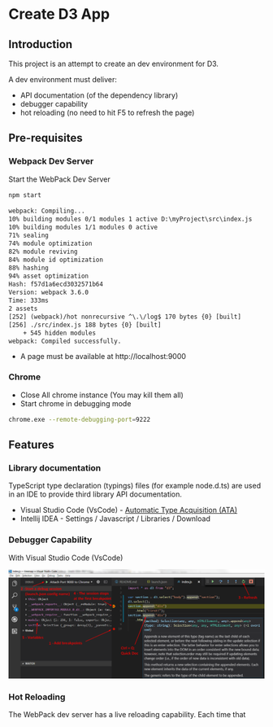 # Create D3 App

## Introduction
This project is an attempt to create an dev environment for D3.

A dev environment must deliver:
  * API documentation (of the dependency library)
  * debugger capability
  * hot reloading (no need to hit F5 to refresh the page)


## Pre-requisites

### Webpack Dev Server

Start the WebPack Dev Server

```bash
npm start
```
```
webpack: Compiling...
10% building modules 0/1 modules 1 active D:\myProject\src\index.js
10% building modules 1/1 modules 0 active
71% sealing
74% module optimization
82% module reviving
84% module id optimization
88% hashing
94% asset optimization
Hash: f57d1a6ecd3032571b64
Version: webpack 3.6.0
Time: 333ms
2 assets
[252] (webpack)/hot nonrecursive ^\.\/log$ 170 bytes {0} [built]
[256] ./src/index.js 188 bytes {0} [built]
    + 545 hidden modules
webpack: Compiled successfully.
```

  * A page must be available at http://localhost:9000

### Chrome

  * Close All chrome instance (You may kill them all)
  * Start chrome in debugging mode

```bash
chrome.exe --remote-debugging-port=9222
```

## Features
### Library documentation
TypeScript type declaration (typings) files (for example node.d.ts) are used in an IDE to provide third library API documentation.

  * Visual Studio Code (VsCode) - [Automatic Type Acquisition (ATA)](https://code.visualstudio.com/docs/languages/javascript#_automatic-type-acquisition)
  * Intellij IDEA - Settings / Javascript / Libraries / Download

### Debugger Capability


With Visual Studio Code (VsCode)

![Alt text](./debug_webpack_vscode.png)

### Hot Reloading

The WebPack dev server has a live reloading capability.
Each time that 
